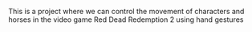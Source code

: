 This is a project where we can control the movement of characters and horses in the video game Red Dead Redemption 2 using hand gestures
